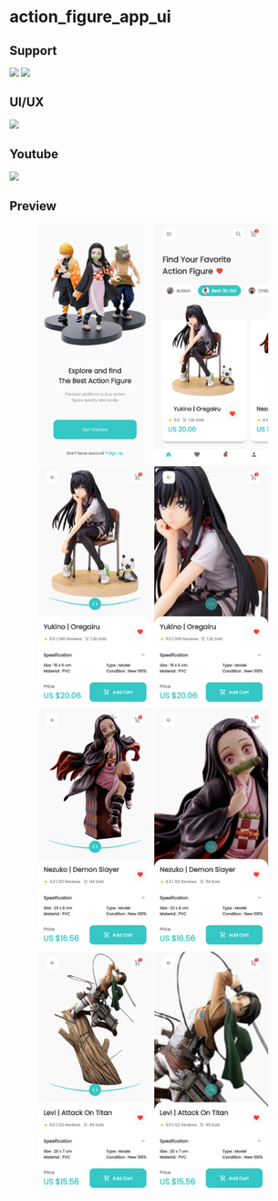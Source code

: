 # action_figure_app_ui

## Support

<p>
<a href="https://sociabuzz.com/syarifhidayatullah2020/tribe" target='_blank'>
<img src="https://sociabuzz.s3.ap-southeast-1.amazonaws.com//landing-page/img/sociabuzz-logo.png" width="100"></a>

<a href="https://www.buymeacoffee.com/syarifhidayat"  target='_blank'>
<img src="https://media.tenor.com/Is0ELiJnoU0AAAAi/buymeacoffee-button.gif" width="100"></a>
</p>

## UI/UX

<a href=""  target='_blank'><img src="https://upload.wikimedia.org/wikipedia/commons/3/32/Dribbble_logo.png" width="100"></a>

## Youtube

<a href="" target='_blank'>
<img src="https://upload.wikimedia.org/wikipedia/commons/thumb/b/b8/YouTube_Logo_2017.svg/200px-YouTube_Logo_2017.svg.png" width="100"></a>

## Preview

<p align="middle">
<img src="assets/previews/Screenshot_1686225373.png" width="200">
<img src="assets/previews/Screenshot_1686225066.png" width="200">
<img src="assets/previews/Screenshot_1686225201.png" width="200">
<img src="assets/previews/Screenshot_1686225686.png" width="200">
<img src="assets/previews/Screenshot_1686225427.png" width="200">
<img src="assets/previews/Screenshot_1686225433.png" width="200">
<img src="assets/previews/Screenshot_1686225443.png" width="200">
<img src="assets/previews/Screenshot_1686225448.png" width="200">
</p>
